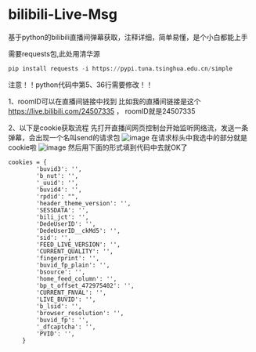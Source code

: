 # bilibili-Live-Msg
基于python的bilibili直播间弹幕获取，注释详细，简单易懂，是个小白都能上手

需要requests包,此处用清华源
```python
pip install requests -i https://pypi.tuna.tsinghua.edu.cn/simple
```

注意！！python代码中第5、36行需要修改！！

1、roomID可以在直播间链接中找到
比如我的直播间链接是这个 https://live.bilibili.com/24507335 ， roomID就是24507335

2、以下是cookie获取流程
先打开直播间网页控制台开始监听网络流，发送一条弹幕，会出现一个名叫send的请求包
![image](https://github.com/NanthanYYDS/bilibili-Live-Msg/assets/49605891/b8924a09-bf7a-484c-b80e-84b76867c719)
在请求标头中我选中的部分就是cookie啦
![image](https://github.com/NanthanYYDS/bilibili-Live-Msg/assets/49605891/f0c89774-90d4-4b42-aba2-432c1484af5d)
然后用下面的形式填到代码中去就OK了
```
cookies = {
        'buvid3': '',
        'b_nut': '',
        '_uuid': '',
        'buvid4': '',
        'rpdid': "",
        'header_theme_version': '',
        'SESSDATA': '',
        'bili_jct': '',
        'DedeUserID': '',
        'DedeUserID__ckMd5': '',
        'sid': '',
        'FEED_LIVE_VERSION': '',
        'CURRENT_QUALITY': '',
        'fingerprint': '',
        'buvid_fp_plain': '',
        'bsource': '',
        'home_feed_column': '',
        'bp_t_offset_472975402': '',
        'CURRENT_FNVAL': '',
        'LIVE_BUVID': '',
        'b_lsid': '',
        'browser_resolution': '',
        'buvid_fp': '',
        '_dfcaptcha': '',
        'PVID': '',
    }
```
